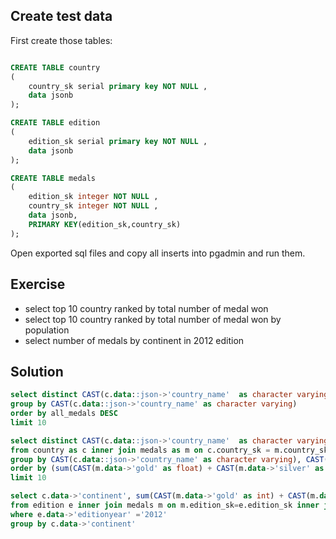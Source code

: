 
## Create test data

First create those tables:

```sql

CREATE TABLE country
(
    country_sk serial primary key NOT NULL ,
    data jsonb
);

CREATE TABLE edition
(
    edition_sk serial primary key NOT NULL ,
    data jsonb
);

CREATE TABLE medals
(
    edition_sk integer NOT NULL ,
    country_sk integer NOT NULL ,
    data jsonb,
    PRIMARY KEY(edition_sk,country_sk)
);

```

Open exported sql files and copy all inserts into pgadmin and run them.

## Exercise

- select top 10 country ranked by total number of medal won
- select top 10 country ranked by total number of medal won by population
- select number of medals by continent in 2012 edition


## Solution

```SQL
select distinct CAST(c.data::json->'country_name'  as character varying) as name, sum(CAST(m.data->'gold' as int) + CAST(m.data->'silver' as int) + CAST(m.data->'bronze' as int))  as all_medals from country as c inner join medals as m on c.country_sk = m.country_sk
group by CAST(c.data::json->'country_name' as character varying)
order by all_medals DESC
limit 10
```

```SQL
select distinct CAST(c.data::json->'country_name'  as character varying) as name, sum(CAST(m.data->'gold' as float) + CAST(m.data->'silver' as float) + CAST(m.data->'bronze' as float))/CAST(c.data->'population' as float) as all_medals 
from country as c inner join medals as m on c.country_sk = m.country_sk
group by CAST(c.data::json->'country_name' as character varying), CAST(c.data->'population' as float)
order by (sum(CAST(m.data->'gold' as float) + CAST(m.data->'silver' as float) + CAST(m.data->'bronze' as float)) /CAST(c.data->'population' as float)) DESC
limit 10
```

```SQL
select c.data->'continent', sum(CAST(m.data->'gold' as int) + CAST(m.data->'silver' as int) + CAST(m.data->'bronze' as int))  as all_medals
from edition e inner join medals m on m.edition_sk=e.edition_sk inner join country c on c.country_sk = m.country_sk 
where e.data->'editionyear' ='2012'
group by c.data->'continent'
```
